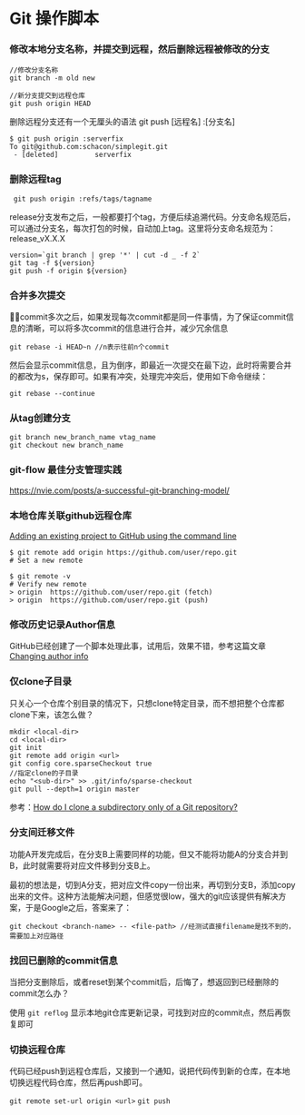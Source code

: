 # Git 操作脚本

### 修改本地分支名称，并提交到远程，然后删除远程被修改的分支

```
//修改分支名称
git branch -m old new

//新分支提交到远程仓库
git push origin HEAD

```
删除远程分支还有一个无厘头的语法 git push [远程名] :[分支名]
```
$ git push origin :serverfix
To git@github.com:schacon/simplegit.git
 - [deleted]         serverfix
```

### 删除远程tag
```
 git push origin :refs/tags/tagname
``` 

release分支发布之后，一般都要打个tag，方便后续追溯代码。分支命名规范后，可以通过分支名，每次打包的时候，自动加上tag。这里将分支命名规范为：release_vX.X.X

```
version=`git branch | grep '*' | cut -d _ -f 2`
git tag -f ${version}
git push -f origin ${version}
```

### 合并多次提交
commit多次之后，如果发现每次commit都是同一件事情，为了保证commit信息的清晰，可以将多次commit的信息进行合并，减少冗余信息

```
git rebase -i HEAD~n //n表示往前n个commit
```

然后会显示commit信息，且为倒序，即最近一次提交在最下边，此时将需要合并的都改为s，保存即可。如果有冲突，处理完冲突后，使用如下命令继续：

```
git rebase --continue
```

### 从tag创建分支

```
git branch new_branch_name vtag_name
git checkout new branch_name
```

### git-flow 最佳分支管理实践

https://nvie.com/posts/a-successful-git-branching-model/

### 本地仓库关联github远程仓库

[Adding an existing project to GitHub using the command line](https://help.github.com/en/articles/adding-an-existing-project-to-github-using-the-command-line)

```
$ git remote add origin https://github.com/user/repo.git
# Set a new remote

$ git remote -v
# Verify new remote
> origin  https://github.com/user/repo.git (fetch)
> origin  https://github.com/user/repo.git (push)
```

### 修改历史记录Author信息

GitHub已经创建了一个脚本处理此事，试用后，效果不错，参考这篇文章[Changing author info](https://help.github.com/en/github/using-git/changing-author-info)

### 仅clone子目录

只关心一个仓库个别目录的情况下，只想clone特定目录，而不想把整个仓库都clone下来，该怎么做？

```
mkdir <local-dir>
cd <local-dir>
git init
git remote add origin <url>
git config core.sparseCheckout true
//指定clone的子目录
echo "<sub-dir>" >> .git/info/sparse-checkout
git pull --depth=1 origin master
```

参考：[How do I clone a subdirectory only of a Git repository?](https://stackoverflow.com/questions/600079/how-do-i-clone-a-subdirectory-only-of-a-git-repository/28039894#28039894)

### 分支间迁移文件

功能A开发完成后，在分支B上需要同样的功能，但又不能将功能A的分支合并到B，此时就需要将对应文件移到分支B上。

最初的想法是，切到A分支，把对应文件copy一份出来，再切到分支B，添加copy出来的文件。这种方法能解决问题，但感觉很low，强大的git应该提供有解决方案，于是Google之后，答案来了：

```
git checkout <branch-name> -- <file-path> //经测试直接filename是找不到的，需要加上对应路径
```

### 找回已删除的commit信息

当把分支删除后，或者reset到某个commit后，后悔了，想返回到已经删除的commit怎么办？

使用 `git reflog` 显示本地git仓库更新记录，可找到对应的commit点，然后再恢复即可

### 切换远程仓库

代码已经push到远程仓库后，又接到一个通知，说把代码传到新的仓库，在本地切换远程代码仓库，然后再push即可。

`git remote set-url origin <url>`
`git push`
